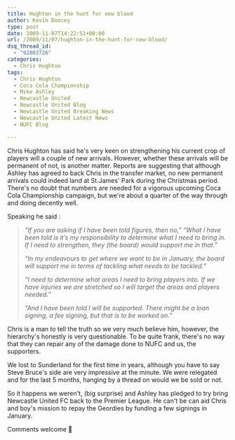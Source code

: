 ```yaml
---
title: Hughton in the hunt for new blood
author: Kevin Doocey
type: post
date: 2009-11-07T14:22:51+00:00
url: /2009/11/07/hughton-in-the-hunt-for-new-blood/
dsq_thread_id:
  - "92803726"
categories:
  - Chris Hughton
tags:
  - Chris Hughton
  - Coca Cola Championship
  - Mike Ashley
  - Newcastle United
  - Newcastle United Blog
  - Newcastle United Breaking News
  - Newcastle United Latest News
  - NUFC Blog

---
```

Chris Hughton has said he's very keen on strengthening his current crop of players will a couple of new arrivals. However, whether these arrivals will be permanent of not, is another matter. Reports are suggesting that although Ashley has agreed to back Chris in the transfer market, no new permanent arrivals could indeed land at St.James' Park during the Christmas  period. There's no doubt that numbers are needed for a vigorous upcoming Coca Cola Championship campaign, but we're about a quarter of the way through and doing decently well.

Speaking he said :


> _“If you are asking if I have been told figures, then no,” “What I have been told is it’s my responsibility to determine what I need to bring in. If I need to strengthen, they (the board) would support me in that.”_
>
>  _“In my endeavours to get where we want to be in January, the board will support me in terms of tackling what needs to be tackled.”_
>
>  _“I need to determine what areas I need to bring players into. If we have injuries we are stretched so I will target the areas and players needed.”_
>
>  _“And I have been told I will be supported. There might be a loan signing, a fee signing, but that is to be worked on.”_

Chris is a man to tell the truth so we very much believe him, however, the hierarchy's honestly is very questionable. To be quite frank, there's no way that they can repair any of the damage done to NUFC and us, the supporters.

We lost to Sunderland for the first time in years, although you have to say Steve Bruce's side are very impressive at the minute. We were relegated and for the last 5 months, hanging by a thread on would we be sold or not.

So it happens we weren't, (big surprise) and Ashley has pledged to try bring Newcastle United FC back to the Premier League. He can't be can aid Chris and boy's mission to repay the Geordies by funding a few signings in January.

Comments welcome 🙂

